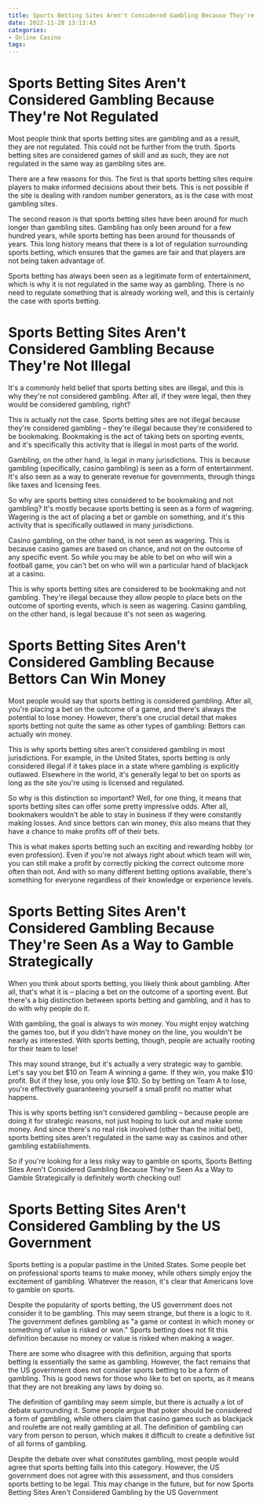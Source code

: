 ```yaml
---
title: Sports Betting Sites Aren't Considered Gambling Because They're Not Regulated
date: 2022-11-28 13:13:43
categories:
- Online Casino
tags:
---
```



#  Sports Betting Sites Aren't Considered Gambling Because They're Not Regulated

Most people think that sports betting sites are gambling and as a result, they are not regulated. This could not be further from the truth. Sports betting sites are considered games of skill and as such, they are not regulated in the same way as gambling sites are.

There are a few reasons for this. The first is that sports betting sites require players to make informed decisions about their bets. This is not possible if the site is dealing with random number generators, as is the case with most gambling sites.

The second reason is that sports betting sites have been around for much longer than gambling sites. Gambling has only been around for a few hundred years, while sports betting has been around for thousands of years. This long history means that there is a lot of regulation surrounding sports betting, which ensures that the games are fair and that players are not being taken advantage of.

Sports betting has always been seen as a legitimate form of entertainment, which is why it is not regulated in the same way as gambling. There is no need to regulate something that is already working well, and this is certainly the case with sports betting.

#  Sports Betting Sites Aren't Considered Gambling Because They're Not Illegal

It's a commonly held belief that sports betting sites are illegal, and this is why they're not considered gambling. After all, if they were legal, then they would be considered gambling, right?

This is actually not the case. Sports betting sites are not illegal because they're considered gambling – they're illegal because they're considered to be bookmaking. Bookmaking is the act of taking bets on sporting events, and it's specifically this activity that is illegal in most parts of the world.

Gambling, on the other hand, is legal in many jurisdictions. This is because gambling (specifically, casino gambling) is seen as a form of entertainment. It's also seen as a way to generate revenue for governments, through things like taxes and licensing fees.

So why are sports betting sites considered to be bookmaking and not gambling? It's mostly because sports betting is seen as a form of wagering. Wagering is the act of placing a bet or gamble on something, and it's this activity that is specifically outlawed in many jurisdictions.

Casino gambling, on the other hand, is not seen as wagering. This is because casino games are based on chance, and not on the outcome of any specific event. So while you may be able to bet on who will win a football game, you can't bet on who will win a particular hand of blackjack at a casino.

This is why sports betting sites are considered to be bookmaking and not gambling. They're illegal because they allow people to place bets on the outcome of sporting events, which is seen as wagering. Casino gambling, on the other hand, is legal because it's not seen as wagering.

#  Sports Betting Sites Aren't Considered Gambling Because Bettors Can Win Money

Most people would say that sports betting is considered gambling. After all, you're placing a bet on the outcome of a game, and there's always the potential to lose money. However, there's one crucial detail that makes sports betting not quite the same as other types of gambling: Bettors can actually win money.

This is why sports betting sites aren't considered gambling in most jurisdictions. For example, in the United States, sports betting is only considered illegal if it takes place in a state where gambling is explicitly outlawed. Elsewhere in the world, it's generally legal to bet on sports as long as the site you're using is licensed and regulated.

So why is this distinction so important? Well, for one thing, it means that sports betting sites can offer some pretty impressive odds. After all, bookmakers wouldn't be able to stay in business if they were constantly making losses. And since bettors can win money, this also means that they have a chance to make profits off of their bets.

This is what makes sports betting such an exciting and rewarding hobby (or even profession). Even if you're not always right about which team will win, you can still make a profit by correctly picking the correct outcome more often than not. And with so many different betting options available, there's something for everyone regardless of their knowledge or experience levels.

#  Sports Betting Sites Aren't Considered Gambling Because They're Seen As a Way to Gamble Strategically

When you think about sports betting, you likely think about gambling. After all, that's what it is – placing a bet on the outcome of a sporting event. But there's a big distinction between sports betting and gambling, and it has to do with why people do it.

With gambling, the goal is always to win money. You might enjoy watching the games too, but if you didn't have money on the line, you wouldn't be nearly as interested. With sports betting, though, people are actually rooting for their team to lose!

This may sound strange, but it's actually a very strategic way to gamble. Let's say you bet $10 on Team A winning a game. If they win, you make $10 profit. But if they lose, you only lose $10. So by betting on Team A to lose, you're effectively guaranteeing yourself a small profit no matter what happens.

This is why sports betting isn't considered gambling – because people are doing it for strategic reasons, not just hoping to luck out and make some money. And since there's no real risk involved (other than the initial bet), sports betting sites aren't regulated in the same way as casinos and other gambling establishments.

So if you're looking for a less risky way to gamble on sports, Sports Betting Sites Aren't Considered Gambling Because They're Seen As a Way to Gamble Strategically is definitely worth checking out!

#  Sports Betting Sites Aren't Considered Gambling by the US Government

Sports betting is a popular pastime in the United States. Some people bet on professional sports teams to make money, while others simply enjoy the excitement of gambling. Whatever the reason, it's clear that Americans love to gamble on sports.

Despite the popularity of sports betting, the US government does not consider it to be gambling. This may seem strange, but there is a logic to it. The government defines gambling as "a game or contest in which money or something of value is risked or won." Sports betting does not fit this definition because no money or value is risked when making a wager.

There are some who disagree with this definition, arguing that sports betting is essentially the same as gambling. However, the fact remains that the US government does not consider sports betting to be a form of gambling. This is good news for those who like to bet on sports, as it means that they are not breaking any laws by doing so.

The definition of gambling may seem simple, but there is actually a lot of debate surrounding it. Some people argue that poker should be considered a form of gambling, while others claim that casino games such as blackjack and roulette are not really gambling at all. The definition of gambling can vary from person to person, which makes it difficult to create a definitive list of all forms of gambling.

Despite the debate over what constitutes gambling, most people would agree that sports betting falls into this category. However, the US government does not agree with this assessment, and thus considers sports betting to be legal. This may change in the future, but for now Sports Betting Sites Aren't Considered Gambling by the US Government